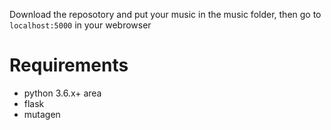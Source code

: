 Download the reposotory and put your music in the music folder, then go to `localhost:5000` in your webrowser
# Requirements
- python 3.6.x+ area 
- flask
- mutagen
